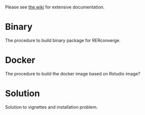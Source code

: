 Please see [the wiki](https://github.com/nclark-lab/RERconverge/wiki) for extensive documentation.

# Binary
The procedure to build binary package for RERconverge.

# Docker	
The procedure to build the docker image based on Rstudio image?

# Solution
Solution to vignettes and installation problem.

